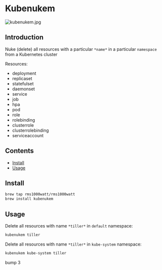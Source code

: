 # Kubenukem

![kubenukem.jpg](kubenukem.jpg)

## Introduction

Nuke (delete) all resources with a particular `*name*` in a particular `namespace` from a Kubernetes cluster

Resources:

- deployment
- replicaset
- statefulset
- daemonset
- service
- job
- hpa
- pod
- role
- rolebinding
- clusterrole
- clusterrolebinding
- serviceaccount

## Contents

- [Install](#install)
- [Usage](#usage)

## Install

```bash
brew tap rms1000watt/rms1000watt
brew install kubenukem
```

## Usage

Delete all resources with name `*tiller*` in `default` namespace:

```bash
kubenukem tiller
```

Delete all resources with name `*tiller*` in `kube-system` namespace:

```bash
kubenukem kube-system tiller
```

bump 3
